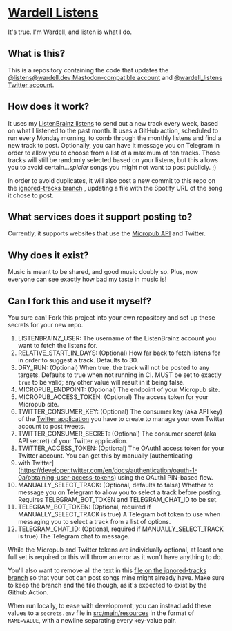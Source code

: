 # [Wardell Listens](https://listens.wardell.dev)

It's true. I'm Wardell, and listen is what I do.

## What is this?

This is a repository containing the code that updates
the [@listens@wardell.dev Mastodon-compatible account](https://listens.wardell.dev/)
and [@wardell_listens Twitter account](https://twitter.com/wardell_listens).


## How does it work?

It uses my [ListenBrainz listens](https://listenbrainz.org/user/wardellbagby/)
to send out a new track every week, based on what I listened to the past month. It uses a GitHub
action, scheduled to run every Monday morning, to comb through the monthly listens and
find a new track to post. Optionally, you can have it message you on Telegram in order to allow you to choose from a 
list of a maximum of ten tracks. Those tracks will still be randomly selected based on your listens, but this allows you
to avoid certain..._spicier_ songs you might not want to post publicly. ;)

In order to avoid duplicates, it will also post a new commit to this repo on
the [ignored-tracks branch](https://github.com/wardellbagby/wardell_listens/blob/ignored-tracks/ignored.txt)
, updating a file with the Spotify URL of the song it chose to post.

## What services does it support posting to?

Currently, it supports websites that use the [Micropub API](https://micropub.net/) and Twitter.

## Why does it exist?

Music is meant to be shared, and good music doubly so. Plus, now everyone can see exactly how bad my
taste in music is!

## Can I fork this and use it myself?

You sure can! Fork this project into your own repository and set up these secrets for your new repo.

1. LISTENBRAINZ_USER: The username of the ListenBrainz account you want to fetch
   the listens for.
2. RELATIVE_START_IN_DAYS: (Optional) How far back to fetch listens for in order to suggest a track.
   Defaults to 30.
3. DRY_RUN: (Optional) When true, the track will not be posted to any targets. Defaults to true when
   not running in CI. MUST be set to exactly `true` to be valid; any other value will result in it
   being false.
4. MICROPUB_ENDPOINT: (Optional) The endpoint of your Micropub site.
5. MICROPUB_ACCESS_TOKEN: (Optional) The access token for your Micropub site.
6. TWITTER_CONSUMER_KEY: (Optional) The consumer key (aka API key) of
   the [Twitter application](https://developer.twitter.com/en/docs/authentication/oauth-1-0a/api-key-and-secret)
   you have to create to manage your own Twitter account to post tweets.
7. TWITTER_CONSUMER_SECRET: (Optional) The consumer secret (aka API secret) of your Twitter
   application.
8. TWITTER_ACCESS_TOKEN: (Optional) The OAuth1 access token for your Twitter account. You can get
   this by
   manually [authenticating 
9. with Twitter](https://developer.twitter.com/en/docs/authentication/oauth-1-0a/obtaining-user-access-tokens)
   using the OAuth1 PIN-based flow.
10. MANUALLY_SELECT_TRACK: (Optional, defaults to false) Whether to message you on Telegram to allow you to select a track 
   before posting. Requires TELEGRAM_BOT_TOKEN and TELEGRAM_CHAT_ID to be set.
11. TELEGRAM_BOT_TOKEN: (Optional, required if MANUALLY_SELECT_TRACK is true) A Telegram bot token to use when messaging
    you to select a track from a list of options.
12. TELEGRAM_CHAT_ID: (Optional, required if MANUALLY_SELECT_TRACK is true) The Telegram chat to message.

While the Micropub and Twitter tokens are individually optional, at least one full set is required
or this will throw an error as it won't have anything to do.

You'll also want to remove all the text in
this [file on the ignored-tracks branch](https://github.com/wardellbagby/wardell_listens/blob/ignored-tracks/ignored.txt)
so that your bot can post songs mine might already have. Make sure to keep the branch and the
file though, as it's expected to exist by the Github Action.

When run locally, to ease with development, you can instead add these values to a `secrets.env` file
in [src/main/resources](src/main/resources) in the format of `NAME=VALUE`, with a newline
separating every key-value pair.

